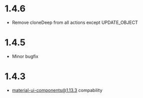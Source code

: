 1.4.6
================================================
- Remove cloneDeep from all actions except UPDATE_OBJECT 

1.4.5
================================================
- Minor bugfix

1.4.3
================================================

- material-ui-components@1.13.3 compability